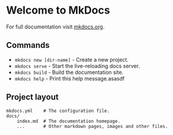 # Welcome to MkDocs

For full documentation visit [mkdocs.org](https://mkdocs.org).

## Commands

* `mkdocs new [dir-name]` - Create a new project.
* `mkdocs serve` - Start the live-reloading docs server.
* `mkdocs build` - Build the documentation site.
* `mkdocs help` - Print this help message.asasdf

## Project layout

    mkdocs.yml    # The configuration file.
    docs/
        index.md  # The documentation homepage.
        ...       # Other markdown pages, images and other files.
